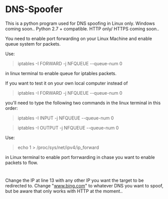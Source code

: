 # DNS-Spoofer
This is a python program used for DNS spoofing in Linux only.
Windows coming soon..
Python 2.7 + compatible.
HTTP only/ HTTPS coming soon..

You need to enable port forwarding on your Linux Machine and enable queue system for packets.

Use:
>iptables -I FORWARD -j NFQUEUE --queue-num 0

in linux terminal to enable queue for iptables packets.

If you want to test it on your own local computer instead of
>iptables -I FORWARD -j NFQUEUE --queue-num 0 

you'll need to type the following two commands in the linux terminal in this order:
>iptables -I INPUT -j NFQUEUE --queue-num 0

>iptables -I OUTPUT -j NFQUEUE --queue-num 0

Use:
>echo 1 > /proc/sys/net/ipv4/ip_forward

in Linux terminal to enable port forrwarding in chase you want to enable packets to flow.
#
Change the IP at line 13 with any other IP you want the target to be redirected to.
Change "www.bing.com" to whatever DNS you want to spoof, but be aware that only works with HTTP at the moment..
#
